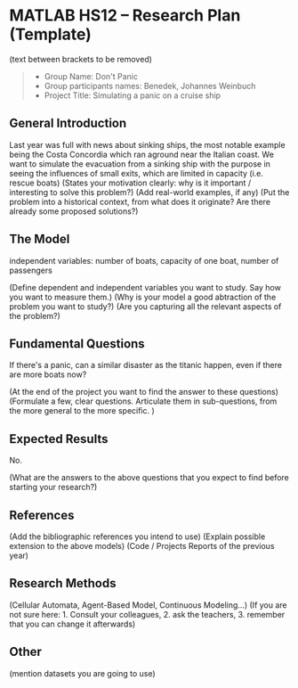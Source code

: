 # MATLAB HS12 – Research Plan (Template)
(text between brackets to be removed)

> * Group Name: Don't Panic
> * Group participants names: Benedek, Johannes Weinbuch
> * Project Title: Simulating a panic on a cruise ship 

## General Introduction

Last year was full with news about sinking ships, the most notable example being the Costa Concordia which ran aground near the Italian coast. We want to simulate the evacuation from a sinking ship with the purpose in seeing the influences of small exits, which are limited in capacity (i.e. rescue boats)
(States your motivation clearly: why is it important / interesting to solve this problem?)
(Add real-world examples, if any)
(Put the problem into a historical context, from what does it originate? Are there already some proposed solutions?)

## The Model

independent variables: number of boats, capacity of one boat, number of passengers

(Define dependent and independent variables you want to study. Say how you want to measure them.) (Why is your model a good abtraction of the problem you want to study?) (Are you capturing all the relevant aspects of the problem?)


## Fundamental Questions

If there's a panic, can a similar disaster as the titanic happen, even if there are more boats now?

(At the end of the project you want to find the answer to these questions)
(Formulate a few, clear questions. Articulate them in sub-questions, from the more general to the more specific. )


## Expected Results

No.

(What are the answers to the above questions that you expect to find before starting your research?)


## References 

(Add the bibliographic references you intend to use)
(Explain possible extension to the above models)
(Code / Projects Reports of the previous year)


## Research Methods

(Cellular Automata, Agent-Based Model, Continuous Modeling...) (If you are not sure here: 1. Consult your colleagues, 2. ask the teachers, 3. remember that you can change it afterwards)


## Other

(mention datasets you are going to use)
